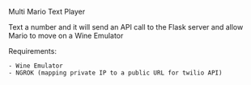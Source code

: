 Multi Mario Text Player

Text a number and it will send an API call to the Flask server and allow
Mario to move on a Wine Emulator

Requirements:

	- Wine Emulator
	- NGROK (mapping private IP to a public URL for twilio API)

